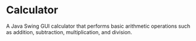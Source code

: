 # Calculator
A Java Swing GUI calculator that performs basic arithmetic operations such as addition, subtraction, multiplication, and division.
